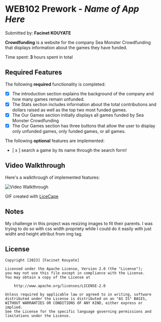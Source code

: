 # WEB102 Prework - *Name of App Here*

Submitted by: **Facinet KOUYATE**

**Crowdfunding** is a website for the company Sea Monster Crowdfunding that displays information about the games they have funded.

Time spent: **3** hours spent in total

## Required Features

The following **required** functionality is completed:

* [x] The introduction section explains the background of the company and how many games remain unfunded.
* [x] The Stats section includes information about the total contributions and dollars raised as well as the top two most funded games.
* [x] The Our Games section initially displays all games funded by Sea Monster Crowdfunding
* [x] The Our Games section has three buttons that allow the user to display only unfunded games, only funded games, or all games.

The following **optional** features are implemented:

* [ x ] search a game by its name through the search form!

## Video Walkthrough

Here's a walkthrough of implemented features:

<img src='https://i.imgur.com/DclliMx.gif' title='Video Walkthrough' width='' alt='Video Walkthrough' />

<!-- Replace this with whatever GIF tool you used! -->
GIF created with
[LiceCape](https://www.cockos.com/licecap/)
<!-- Recommended tools:
[Kap](https://getkap.co/) for macOS
[ScreenToGif](https://www.screentogif.com/) for Windows
[peek](https://github.com/phw/peek) for Linux. -->

## Notes

My challenge in this project was resizing images to fit their parents.
I was trying to do so with css width propriety while I could do it easily with just widht and height attribut from img tag.

## License

    Copyright [2023] [Facinet Kouyate]

    Licensed under the Apache License, Version 2.0 (the "License");
    you may not use this file except in compliance with the License.
    You may obtain a copy of the License at

        http://www.apache.org/licenses/LICENSE-2.0

    Unless required by applicable law or agreed to in writing, software
    distributed under the License is distributed on an "AS IS" BASIS,
    WITHOUT WARRANTIES OR CONDITIONS OF ANY KIND, either express or implied.
    See the License for the specific language governing permissions and
    limitations under the License.
